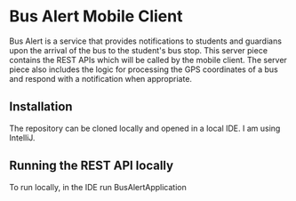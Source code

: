 # Bus Alert Mobile Client

Bus Alert is a service that provides notifications to students and guardians upon the arrival of the bus to the student's
bus stop. This server piece contains the REST APIs which will be called by the mobile client. The server piece also includes
the logic for processing the GPS coordinates of a bus and respond with a notification when appropriate.

## Installation
The repository can be cloned locally and opened in a local IDE. I am using IntelliJ.

## Running the REST API locally
To run locally, in the IDE run BusAlertApplication 
